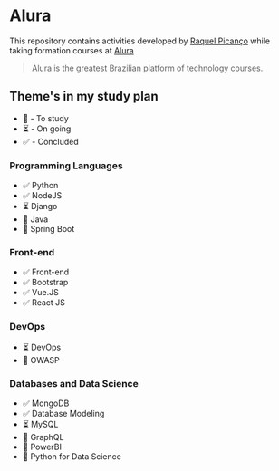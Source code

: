 # Alura

This repository contains activities developed by [Raquel Picanço](https://www.linkedin.com/in/raquel-pican%C3%A7o-384736107/) while taking formation courses at [Alura](https://www.alura.com.br/)

> Alura is the greatest Brazilian platform of technology courses.

## Theme's in my study plan

- 💭  - To study
- :hourglass_flowing_sand: - On going
- :white_check_mark: - Concluded

### Programming Languages

- :white_check_mark: Python
- :white_check_mark:  NodeJS
- :hourglass_flowing_sand: Django
- 💭 Java
- 💭 Spring Boot

### Front-end

- :white_check_mark: Front-end
- :white_check_mark: Bootstrap
- :white_check_mark: Vue.JS
- :white_check_mark: React JS

### DevOps

- :hourglass_flowing_sand: DevOps
- 💭 OWASP

### Databases and Data Science

- :white_check_mark: MongoDB
- :white_check_mark: Database Modeling
- :hourglass_flowing_sand: MySQL
- 💭 GraphQL
- 💭 PowerBI
- 💭 Python for Data Science
